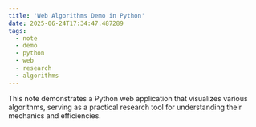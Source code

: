 ```yaml
---
title: 'Web Algorithms Demo in Python'
date: 2025-06-24T17:34:47.487289
tags:
  - note
  - demo
  - python
  - web
  - research
  - algorithms
---
```


This note demonstrates a Python web application that visualizes various algorithms, serving as a practical research tool for understanding their mechanics and efficiencies.
